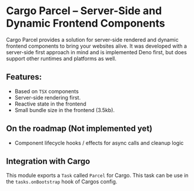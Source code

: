 # Cargo Parcel – Server-Side and Dynamic Frontend Components

Cargo Parcel provides a solution for server-side rendered and dynamic frontend
components to bring your websites alive. It was developed with a server-side
first approach in mind and is implemented Deno first, but does support other
runtimes and platforms as well.

## Features:

- Based on `TSX` components
- Server-side rendering first.
- Reactive state in the frontend
- Small bundle size in the frontend (3.5kb).

## On the roadmap (Not implemented yet)

- Component lifecycle hooks / effects for async calls and cleanup logic

## Integration with Cargo

This module exports a `Task` called `Parcel` for Cargo. This task can be use in
the `tasks.onBootstrap` hook of Cargos config.
